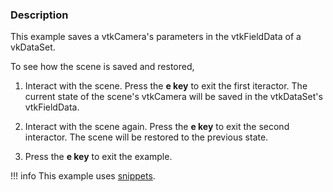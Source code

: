 ### Description
This example saves a vtkCamera's parameters in the vtkFieldData of a vkDataSet.

To see how the scene is saved and restored,

1. Interact with the scene. Press the **e key** to exit the first iteractor. The current state of the scene's vtkCamera will be saved in the vtkDataSet's vtkFieldData.

2. Interact with the scene again. Press the **e key** to exit the second interactor. The scene will be restored to the previous state.

3. Press the **e key** to exit the example.

!!! info
    This example uses [snippets](/Cxx/Snippets).
